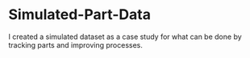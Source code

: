 # Simulated-Part-Data
I created a simulated dataset as a case study for what can be done by tracking parts and improving processes.
